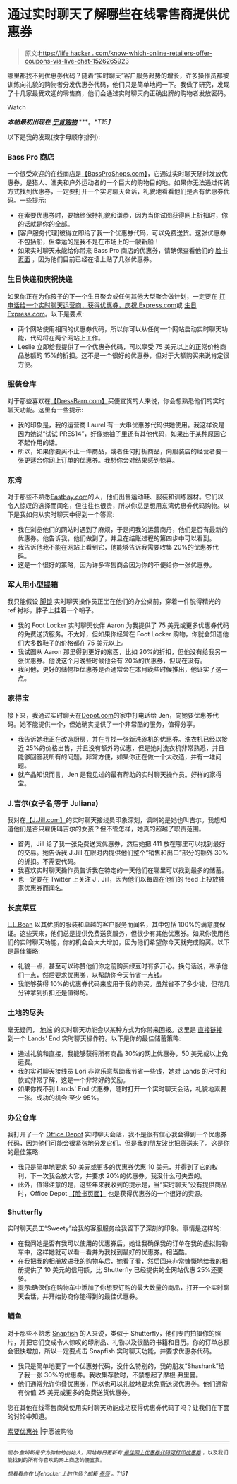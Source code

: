 # 通过实时聊天了解哪些在线零售商提供优惠券

> 原文:[https://life hacker . com/know-which-online-retailers-offer-coupons-via-live-chat-1526265923](https://lifehacker.com/know-which-online-retailers-offer-coupons-via-live-chat-1526265923)

哪里都找不到优惠券代码？随着“实时聊天”客户服务趋势的增长，许多操作员都被训练向礼貌的购物者分发优惠券代码，他们只是简单地问一下。我做了研究，发现了十几家最受欢迎的零售商，他们会通过实时聊天向正确出牌的购物者发放密码。

Watch

***本帖最初出现在*** [***宁肯购物***](http://www.rather-be-shopping.com/blog/2014/02/18/ask-live-chat-for-coupon/) ***。**T15】*

以下是我的发现(按字母顺序排列):

### Bass Pro 商店

一个很受欢迎的在线商店是[【BassProShops.com】](http://www.rather-be-shopping.com/coupons/bass-pro-shops)，它通过实时聊天随时发放优惠券，是猎人、渔夫和户外运动者的一个巨大的购物目的地。如果你无法通过传统方式找到优惠券，一定要打开一个实时聊天会话，礼貌地看看他们是否有优惠券代码。一些提示:

*   在索要优惠券时，要始终保持礼貌和谦恭，因为当你试图获得网上折扣时，你的话就是你的全部。
*   [客户服务代理]彼得立即给了我一个优惠券代码，可以免费送货。这张优惠券不包括船，但幸运的是我不是在市场上的一艘新船！
*   如果实时聊天未能给你带来 Bass Pro 商店的优惠券，请确保查看他们的 [脸书页面](https://www.facebook.com/bassproshops) ，因为他们目前已经在墙上贴了几张优惠券。

### 生日快递和庆祝快递

如果你正在为你孩子的下一个生日聚会或任何其他大型聚会做计划，一定要在 [打电话给一个实时聊天运营商，获得优惠券，庆祝 Express.com](http://www.rather-be-shopping.com/coupons/celebrate-express)或 [生日 Express.com](http://www.rather-be-shopping.com/coupons/birthday-express)。以下是要点:

*   两个网站使用相同的优惠券代码，所以你可以从任何一个网站启动实时聊天功能，代码将在两个网站上工作。
*   Leslie 立即给我提供了一个优惠券代码，可以享受 75 美元以上的正常价格商品总额的 15%的折扣。这不是一个很好的优惠券，但对于大额购买来说肯定很方便。

### 服装仓库

对于那些喜欢在[【DressBarn.com】](http://www.rather-be-shopping.com/coupons/dress-barn)买便宜货的人来说，你会想熟悉他们的实时聊天功能。这里有一些提示:

*   我的印象是，我的运营商 Laurel 有一大串优惠券代码供她使用。我这样说是因为她说“试试 PRES14”，好像她袖子里还有其他代码，如果出于某种原因它不起作用的话。
*   所以，如果你要买不止一件商品，或者任何打折商品，向服装店的经营者要一张更适合你网上订单的优惠券。我想你会对结果感到惊喜。

### 东湾

对于那些不熟悉[Eastbay.com](http://www.rather-be-shopping.com/coupons/eastbay)的人，他们出售运动鞋、服装和训练器材。它们以令人惊叹的选择而闻名，但往往也很贵，所以你总是想用东湾优惠券代码购物。以下是我如何从实时聊天中得到一个答案:

*   我在浏览他们的网站时遇到了麻烦，于是问我的运营商丹，他们是否有最新的优惠券。他告诉我，他们做到了，并且在结账过程的第四步中可以看到。
*   我告诉他我不能在网站上看到它，他能够告诉我需要收集 20%的优惠券代码。
*   这是一个很好的策略，因为许多零售商会因为你的不便给你一张优惠券。

### 军人用小型提箱

我只能假设 [脚锁](http://www.rather-be-shopping.com/coupons/footlocker) 实时聊天操作员正坐在他们的办公桌前，穿着一件脱得精光的 ref 衬衫，脖子上挂着一个哨子。

*   我的 Foot Locker 实时聊天伙伴 Aaron 为我提供了 75 美元或更多优惠券代码的免费送货服务。不太好，但如果你经常在 Foot Locker 购物，你就会知道他们大多数鞋子的价格都在 75 美元以上。
*   我试图从 Aaron 那里得到更好的东西，比如 20%的折扣，但他没有给我另一张优惠券。他说这个月晚些时候他会有 20%的优惠券，但现在没有。
*   我问他，更好的储物柜优惠券是否通常会在本月晚些时候推出，他证实了这一点。

### 家得宝

接下来，我通过实时聊天在[Depot.com](http://www.rather-be-shopping.com/coupons/home-depot)的家中打电话给 Jen，向她要优惠券代码。她不能提供一个，但她确实提供了一个非常酷的服务，值得分享。

*   我告诉她我正在改造厨房，并在寻找一张新洗碗机的优惠券。洗衣机已经以接近 25%的价格出售，并且没有额外的优惠，但是她对洗衣机非常熟悉，并且能够回答我所有的问题。非常方便，如果你正在做一个大改造，并有一堆问题。
*   就产品知识而言，Jen 是我见过的最有帮助的实时聊天操作员。好样的家得宝。

### J.吉尔(女子名ˌ等于 Juliana)

我对在[【J.Jill.com】](http://www.rather-be-shopping.com/coupons/jjill)的实时聊天接线员印象深刻，讽刺的是她也叫吉尔。我想知道他们是否只雇佣叫吉尔的女孩？但不管怎样，她真的超越了职责范围。

*   首先，Jill 给了我一张免费送货优惠券，然后她把 411 放在哪里可以找到最好的交易。她告诉我 J.Jill 在限时内提供他们整个“销售和出口”部分的额外 30%的折扣。不需要代码。
*   我喜欢实时聊天操作员告诉我在特定的一天他们在哪里可以找到最多的储蓄。
*   也一定要在 Twitter 上关注 J . Jill，因为他们以每周在他们的 feed 上投放独家优惠券而闻名。

### 长度菜豆

[L.L.Bean](http://www.rather-be-shopping.com/coupons/llbean) 以其优质的服装和卓越的客户服务而闻名，其中包括 100%的满意度保证。这些天来，他们总是提供免费送货服务，但很少有其他优惠券。如果你使用他们的实时聊天功能，你的机会会大大增加，因为他们希望你今天就完成购买。以下是最佳策略:

*   礼貌一点，甚至可以称赞他们你之前购买绿豆时有多开心。换句话说，奉承他们一点，然后要求优惠券，以帮助你今天节省一点钱。
*   我能够获得 10%的优惠券代码来应用于我的购买。虽然省不了多少钱，但花几分钟拿到折扣还是值得的。

### 土地的尽头

毫无疑问， [地端](http://www.rather-be-shopping.com/coupons/lands-end) 的实时聊天功能会以某种方式为你带来回报。这里是 [直接链接](https://support.landsend.com/system/chat/web/view/live/templates/landsend_core/chat.jsp?entryPointId=1004&referer=http%3A%2F%2Fwww.landsend.com%2F%3Fcm_mmc%3DCJ-_-2.1_25offShoes_TXT-_-644752_660381-_-Kyle%2BJames%26CJSID%3D&eglvrefname=Lands%27%20End%20|%20%A0Shop%20Quality%20Outerwear,%20Swimwear,%20Home%20Goods%20and%20More&null&templateName=landsend_core&languageCode=en&countryCode=US) 到一个 Lands' End 实时聊天操作符。以下是你的最佳储蓄策略:

*   通过礼貌和直接，我能够获得所有商品 30%的网上优惠券，50 美元或以上免运费。
*   我的实时聊天接线员 Lori 非常乐意帮助我节省一些钱，她对 Lands 的尺寸和款式非常了解，这是一个非常好的奖励。
*   如果你找不到 Lands' End 优惠券，随时打开一个实时聊天会话，礼貌地索要一张。成功的机会:至少 95%。

### 办公仓库

我打开了一个 [Office Depot](http://www.rather-be-shopping.com/coupons/office_depot) 实时聊天会话，我不是很有信心我会得到一个优惠券代码，因为他们可能会很紧张地分发它们。但是我的朋友波比把货送来了。这是你的最佳策略:

*   我只是简单地要求 50 美元或更多的优惠券优惠 10 美元，并得到了它的权利，下一次我会放大它，并要求 20%的优惠券。我没什么可失去的。
*   此外，值得注意的是，这些年来我收到的提示是，当“实时聊天”没有提供商品时，Office Depot [【脸书页面】](https://www.facebook.com/OfficeDepot) 也是获得优惠券的一个很好的资源。

### Shutterfly

实时聊天员工“Sweety”给我的客服服务给我留下了深刻的印象。事情是这样的:

*   在我问她是否有我可以使用的优惠券后，她让我确保我的订单在我的虚拟购物车中，这样她就可以看一看并为我找到最好的优惠券。相当酷。
*   在我把我的相册放进我的购物车后，她看了看，然后回来非常慷慨地给我的相册提供了 10 美元的信用额，比 Shutterfly 已经提供的全网站优惠 25%还要多。
*   提示:确保你在购物车中添加了你想要订购的最大数量的商品，打开一个实时聊天会话，并开始协商你能得到的最佳优惠券。

### 鲷鱼

对于那些不熟悉 [Snapfish](http://www.rather-be-shopping.com/coupons/snapfish) 的人来说，类似于 Shutterfly，他们专门拍摄你的照片，并把它们变成令人惊叹的印刷品、礼物以及很酷的书籍和日历。你的订单总额会很快增加，所以一定要点击 Snapfish 实时聊天功能，并要求优惠券代码。

*   我只是简单地要了一个优惠券代码，没什么特别的，我的朋友“Shashank”给了我一张 30%的优惠券。我收集存款时，不禁想起了摩根·弗里曼。
*   他们通常允许你叠优惠券，所以也可以礼貌地要求免费送货优惠券。他们通常有价值 25 美元或更多的免费送货优惠券。

您在其他在线零售商处使用实时聊天功能成功获得优惠券代码了吗？让我们在下面的讨论中知道。

[索要优惠券](http://www.rather-be-shopping.com/blog/2014/02/18/ask-live-chat-for-coupon/) |宁愿被购物

* * *

<small>*凯尔·詹姆斯是宁为购物的创始人，网站每日更新有*</small> [<small>*最佳网上优惠券代码*</small>](http://www.rather-be-shopping.com/)<small></small>*[<small>*可打印优惠券*</small>](http://www.rather-be-shopping.com/printable_coupons) <small>*，以及我们能找到的所有你喜欢的网上商店的便宜货。*</small>*

*<small>*想看看你在 Lifehacker 上的作品？邮箱*</small> [<small>*泰莎*</small>](https://mail.google.com/mail/?view=cm&fs=1&tf=1&to=tessa@lifehacker.com) <small>*。*T15】</small>*